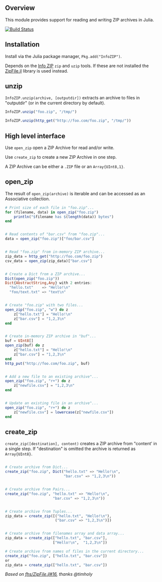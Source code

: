 ## Overview 

This module provides support for reading and writing ZIP archives in Julia.

[![Build Status](https://travis-ci.org/samoconnor/InfoZIP.jl.png)](https://travis-ci.org/samoconnor/InfoZIP.jl)

## Installation

Install via the Julia package manager, `Pkg.add("InfoZIP")`.

Depends on the [Info ZIP](http://www.info-zip.org) `zip` and `uzip` tools.
If these are not installed the [ZipFile.jl](https://github.com/fhs/ZipFile.jl)
library is used instead.


## unzip

`InfoZIP.unzip(archive, [outputdir])` extracts an archive to files in "outputdir" (or in the current directory by default).

```julia
InfoZIP.unzip("foo.zip", "/tmp/")

InfoZIP.unzip(http_get("http://foo.com/foo.zip", "/tmp/"))
```


## High level interface

Use `open_zip` open a ZIP Archive for read and/or write.

Use `create_zip` to create a new ZIP Archive in one step.

A ZIP Archive can be either a `.ZIP` file or an `Array{UInt8,1}`.


## open_zip

The result of `open_zip(archive)` is iterable and can be accessed as an
Associative collection.

```julia
# Print size of each file in "foo.zip"...
for (filename, data) in open_zip("foo.zip")
    println("$filename has $(length(data)) bytes")
end


# Read contents of "bar.csv" from "foo.zip"...
data = open_zip("foo.zip")["foo/bar.csv"]


# Read "foo.zip" from in-memory ZIP archive...
zip_data = http_get("http://foo.com/foo.zip")
csv_data = open_zip(zip_data)["bar.csv"]


# Create a Dict from a ZIP archive...
Dict(open_zip("foo.zip"))
Dict{AbstractString,Any} with 2 entries:
  "hello.txt"    => "Hello!\n"
  "foo/text.txt" => "text\n"


# Create "foo.zip" with two files...
open_zip("foo.zip", "w") do z
    z["hello.txt"] = "Hello!\n"
    z["bar.csv"] = "1,2,3\n"
end


# Create in-memory ZIP archive in "buf"...
buf = UInt8[]
open_zip(buf) do z
    z["hello.txt"] = "Hello!\n"
    z["bar.csv"] = "1,2,3\n"
end
http_put("http://foo.com/foo.zip", buf)


# Add a new file to an existing archive"...
open_zip("foo.zip", "r+") do z
    z["newfile.csv"] = "1,2,3\n"
end


# Update an existing file in an archive"...
open_zip("foo.zip", "r+") do z
    z["newfile.csv"] = lowercase(z["newfile.csv"])
end

```


## create_zip

`create_zip([destination], content)` creates a ZIP archive from "content' in a single step. If "destination" is omitted the archive is returned as `Array{UInt8}`.

```julia

# Create archive from Dict...
create_zip("foo.zip", Dict("hello.txt" => "Hello!\n",
                           "bar.csv" => "1,2,3\n"))


# Create archive from Pairs...
create_zip("foo.zip", "hello.txt" => "Hello!\n",
                      "bar.csv" => "1,2,3\n"))


# Create archive from Tuples...
zip_data = create_zip([("hello.txt", "Hello!\n"),
                       ("bar.csv" => "1,2,3\n")])


# Create archive from filenames array and data array...
zip_data = create_zip(["hello.txt", "bar.csv"],
                      ["Hello!\n",  "1,2,3\n"])

# Create archive from names of files in the current directory...
create_zip("foo.zip", ["hello.txt", "bar.csv"])
or
zip_data = create_zip(["hello.txt", "bar.csv"])
```


*Based on [fhs/ZipFile.jl#16](https://github.com/fhs/ZipFile.jl/pull/16), thanks @timholy*

